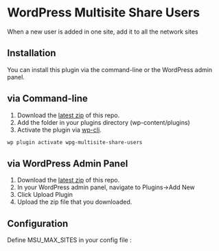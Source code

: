 # WordPress Multisite Share Users

When a new user is added in one site, add it to all the network sites

## Installation

You can install this plugin via the command-line or the WordPress admin panel.

## via Command-line

1. Download the [latest zip](https://github.com/wp-globalis-tools/wpg-multisite-share-users/archive/master.zip) of this repo.
2. Add the folder in your plugins directory (wp-content/plugins)
3. Activate the plugin via [wp-cli](http://wp-cli.org/commands/plugin/activate/).

```sh
wp plugin activate wpg-multisite-share-users
```

## via WordPress Admin Panel

1. Download the [latest zip](https://github.com/wp-globalis-tools/wpg-multisite-share-users/archive/master.zip) of this repo.
2. In your WordPress admin panel, navigate to Plugins->Add New
3. Click Upload Plugin
4. Upload the zip file that you downloaded.

## Configuration

Define MSU_MAX_SITES in your config file :
